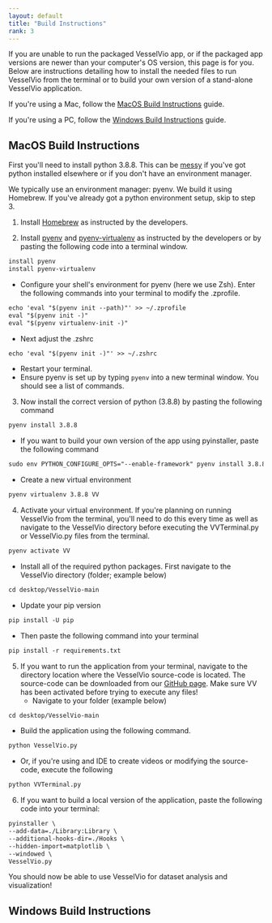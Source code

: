```yaml
---
layout: default
title: "Build Instructions"
rank: 3
---
```


If you are unable to run the packaged VesselVio app, or if the packaged app versions are newer than your computer's OS version, this page is for you. Below are instructions detailing how to install the needed files to run VesselVio from the terminal or to build your own version of a stand-alone VesselVio application.

If you're using a Mac, follow the [MacOS Build Instructions](#macos-build-instructions) guide.

If you're using a PC, follow the [Windows Build Instructions](#windows-build-instructions) guide.


## MacOS Build Instructions
First you'll need to install python 3.8.8. This can be <a href="https://xkcd.com/1987/" target="_blank">messy</a> if you've got python installed elsewhere or if you don't have an environment manager.

We typically use an environment manager: pyenv. We build it using Homebrew. If you've already got a python environment setup, skip to step 3.

1. Install [Homebrew](https://brew.sh) as instructed by the developers.

2. Install [pyenv](https://github.com/pyenv/pyenv) and [pyenv-virtualenv](https://github.com/pyenv/pyenv-virtualenv) as instructed by the developers or by pasting the following code into a terminal window.
```markdown
install pyenv
install pyenv-virtualenv
```
   - Configure your shell's environment for pyenv (here we use Zsh). Enter the following commands into your terminal to modify the .zprofile.
```markdown
echo 'eval "$(pyenv init --path)"' >> ~/.zprofile
eval "$(pyenv init -)"
eval "$(pyenv virtualenv-init -)"
```
   - Next adjust the .zshrc
```markdown
echo 'eval "$(pyenv init -)"' >> ~/.zshrc
```
   - Restart your terminal.
   - Ensure pyenv is set up by typing `pyenv` into a new terminal window. You should see a list of commands.

3. Now install the correct version of python (3.8.8) by pasting the following command
```markdown
pyenv install 3.8.8
```
   - If you want to build your own version of the app using pyinstaller, paste the following command
```markdown
sudo env PYTHON_CONFIGURE_OPTS="--enable-framework" pyenv install 3.8.8
```
   - Create a new virtual environment
```markdown
pyenv virtualenv 3.8.8 VV
```

4. Activate your virtual environment. If you're planning on running VesselVio from the terminal, you'll need to do this every time as well as navigate to the VesselVio directory before executing the VVTerminal.py or VesselVio.py files from the terminal.
```markdown
pyenv activate VV
```
   - Install all of the required python packages. First navigate to the VesselVio directory (folder; example below)
```markdown
cd desktop/VesselVio-main
```
   - Update your pip version
```markdown
pip install -U pip
```
   - Then paste the following command into your terminal
```markdown
pip install -r requirements.txt
```

5. If you want to run the application from your terminal, navigate to the directory location where the VesselVio source-code is located. The source-code can be downloaded from our [GitHub page](https://github.com/JacobBumgarner/VesselVio). Make sure VV has been activated before trying to execute any files!
   - Navigate to your folder (example below)
```markdown
cd desktop/VesselVio-main
```
   - Build the application using the following command.
```markdown
python VesselVio.py
```
   - Or, if you're using and IDE to create videos or modifying the source-code, execute the following
```markdown
python VVTerminal.py
```
6. If you want to build a local version of the application, paste the following code into your terminal:
```markdown
pyinstaller \
--add-data=./Library:Library \
--additional-hooks-dir=./Hooks \
--hidden-import=matplotlib \
--windowed \
VesselVio.py
```
 
You should now be able to use VesselVio for dataset analysis and visualization!


## Windows Build Instructions
